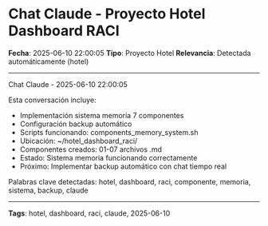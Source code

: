 # Chat Claude - Proyecto Hotel Dashboard RACI
**Fecha**: 2025-06-10 22:00:05
**Tipo**: Proyecto Hotel
**Relevancia**: Detectada automáticamente (hotel)

---

Chat Claude - 2025-06-10 22:00:05

Esta conversación incluye:
- Implementación sistema memoria 7 componentes
- Configuración backup automático
- Scripts funcionando: components_memory_system.sh
- Ubicación: ~/hotel_dashboard_raci/
- Componentes creados: 01-07 archivos .md
- Estado: Sistema memoria funcionando correctamente
- Próximo: Implementar backup automático con chat tiempo real

Palabras clave detectadas: hotel, dashboard, raci, componente, memoria, sistema, backup, claude

---

**Tags**: hotel, dashboard, raci, claude, 2025-06-10
